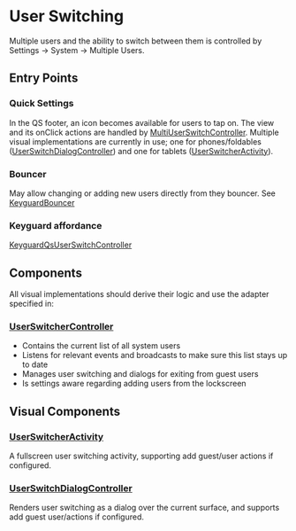 # User Switching

Multiple users and the ability to switch between them is controlled by Settings -> System -> Multiple Users.

## Entry Points

### Quick Settings

In the QS footer, an icon becomes available for users to tap on. The view and its onClick actions are handled by [MultiUserSwitchController][2]. Multiple visual implementations are currently in use; one for phones/foldables ([UserSwitchDialogController][6]) and one for tablets ([UserSwitcherActivity][5]).

### Bouncer

May allow changing or adding new users directly from they bouncer. See [KeyguardBouncer][1]

### Keyguard affordance

[KeyguardQsUserSwitchController][4]

## Components

All visual implementations should derive their logic and use the adapter specified in:

### [UserSwitcherController][3]

* Contains the current list of all system users
* Listens for relevant events and broadcasts to make sure this list stays up to date
* Manages user switching and dialogs for exiting from guest users
* Is settings aware regarding adding users from the lockscreen

## Visual Components

### [UserSwitcherActivity][5]

A fullscreen user switching activity, supporting add guest/user actions if configured.

### [UserSwitchDialogController][6]

Renders user switching as a dialog over the current surface, and supports add guest user/actions if configured.

[1]: /frameworks/base/packages/SystemUI/docs/keyguard/bouncer.md
[2]: /frameworks/base/packages/SystemUI/src/com/android/systemui/statusbar/phone/MultiUserController.java
[3]: /frameworks/base/packages/SystemUI/src/com/android/systemui/statusbar/policy/UserSwitcherController.java
[4]: /frameworks/base/packages/SystemUI/src/com/android/systemui/statusbar/policy/KeyguardQsUserSwitchController.java
[5]: /frameworks/base/packages/SystemUI/src/com/android/systemui/user/UserSwitcherActivity.kt
[6]: /frameworks/base/packages/SystemUI/src/com/android/systemui/qs/user/UserSwitchDialogController.kt
